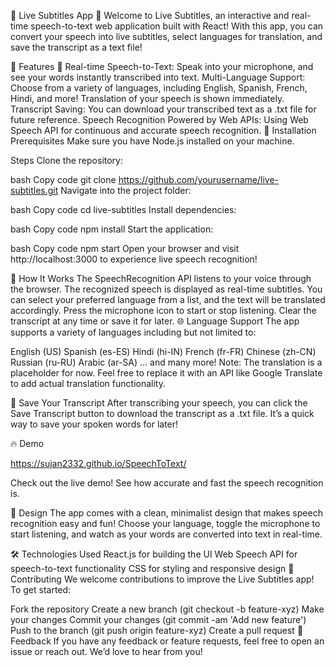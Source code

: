 🎤 Live Subtitles App 🎤
Welcome to Live Subtitles, an interactive and real-time speech-to-text web application built with React! With this app, you can convert your speech into live subtitles, select languages for translation, and save the transcript as a text file!

🌟 Features 🌟
Real-time Speech-to-Text: Speak into your microphone, and see your words instantly transcribed into text.
Multi-Language Support: Choose from a variety of languages, including English, Spanish, French, Hindi, and more! Translation of your speech is shown immediately.
Transcript Saving: You can download your transcribed text as a .txt file for future reference.
Speech Recognition Powered by Web APIs: Using Web Speech API for continuous and accurate speech recognition.
🚀 Installation
Prerequisites
Make sure you have Node.js installed on your machine.

Steps
Clone the repository:

bash
Copy code
git clone https://github.com/yourusername/live-subtitles.git
Navigate into the project folder:

bash
Copy code
cd live-subtitles
Install dependencies:

bash
Copy code
npm install
Start the application:

bash
Copy code
npm start
Open your browser and visit http://localhost:3000 to experience live speech recognition!

🔧 How It Works
The SpeechRecognition API listens to your voice through the browser.
The recognized speech is displayed as real-time subtitles.
You can select your preferred language from a list, and the text will be translated accordingly.
Press the microphone icon to start or stop listening.
Clear the transcript at any time or save it for later.
🌐 Language Support
The app supports a variety of languages including but not limited to:

English (US)
Spanish (es-ES)
Hindi (hi-IN)
French (fr-FR)
Chinese (zh-CN)
Russian (ru-RU)
Arabic (ar-SA)
… and many more!
Note: The translation is a placeholder for now. Feel free to replace it with an API like Google Translate to add actual translation functionality.

💾 Save Your Transcript
After transcribing your speech, you can click the Save Transcript button to download the transcript as a .txt file. It’s a quick way to save your spoken words for later!

🔥 Demo

https://sujan2332.github.io/SpeechToText/

Check out the live demo! See how accurate and fast the speech recognition is.

🎨 Design
The app comes with a clean, minimalist design that makes speech recognition easy and fun! Choose your language, toggle the microphone to start listening, and watch as your words are converted into text in real-time.

🛠️ Technologies Used
React.js for building the UI
Web Speech API for speech-to-text functionality
CSS for styling and responsive design
🤝 Contributing
We welcome contributions to improve the Live Subtitles app! To get started:

Fork the repository
Create a new branch (git checkout -b feature-xyz)
Make your changes
Commit your changes (git commit -am 'Add new feature')
Push to the branch (git push origin feature-xyz)
Create a pull request
💬 Feedback
If you have any feedback or feature requests, feel free to open an issue or reach out. We’d love to hear from you!
